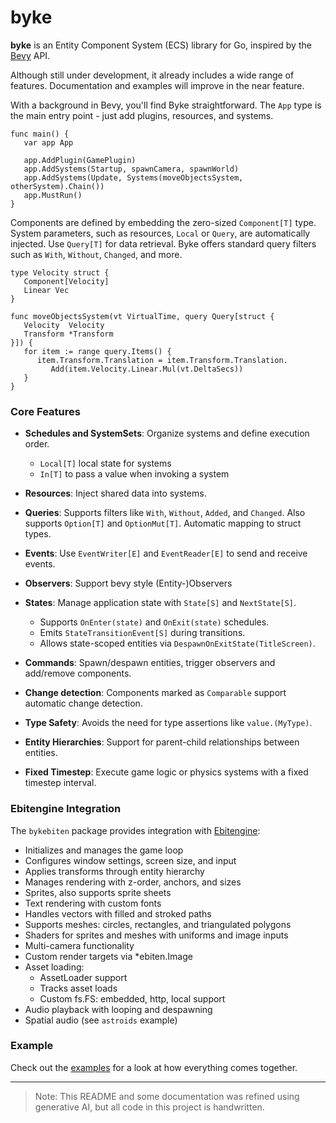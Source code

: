 # byke

**byke** is an Entity Component System (ECS) library for Go, inspired by the [Bevy](https://bevy.org/) API.

   Although still under development, it already includes a wide range of features.
   Documentation and examples will improve in the near feature.

With a background in Bevy, you'll find Byke straightforward.
The `App` type is the main entry point - just add plugins, resources, and systems.

```golang
func main() {
   var app App

   app.AddPlugin(GamePlugin)
   app.AddSystems(Startup, spawnCamera, spawnWorld)
   app.AddSystems(Update, Systems(moveObjectsSystem, otherSystem).Chain())
   app.MustRun()
}
```

Components are defined by embedding the zero-sized `Component[T]` type.
System parameters, such as resources, `Local` or `Query`, are automatically injected.
Use `Query[T]` for data retrieval. Byke offers standard query filters such as `With`, `Without`, `Changed`, and more.

```golang
type Velocity struct {
   Component[Velocity]
   Linear Vec
}

func moveObjectsSystem(vt VirtualTime, query Query[struct {
   Velocity  Velocity
   Transform *Transform
}]) {
   for item := range query.Items() {
      item.Transform.Translation = item.Transform.Translation.
         Add(item.Velocity.Linear.Mul(vt.DeltaSecs))
   }
}
```

### Core Features

* **Schedules and SystemSets**: Organize systems and define execution order.
   * `Local[T]` local state for systems
   * `In[T]` to pass a value when invoking a system
* **Resources**: Inject shared data into systems.
* **Queries**: Supports filters like `With`, `Without`, `Added`, and `Changed`. Also supports `Option[T]` and
  `OptionMut[T]`. Automatic mapping to struct types.
* **Events**: Use `EventWriter[E]` and `EventReader[E]` to send and receive events.
* **Observers**: Support bevy style (Entity-)Observers
* **States**: Manage application state with `State[S]` and `NextState[S]`.

    * Supports `OnEnter(state)` and `OnExit(state)` schedules.
    * Emits `StateTransitionEvent[S]` during transitions.
    * Allows state-scoped entities via `DespawnOnExitState(TitleScreen)`.
* **Commands**: Spawn/despawn entities, trigger observers and add/remove components.
* **Change detection**: Components marked as `Comparable` support automatic change detection.
* **Type Safety**: Avoids the need for type assertions like `value.(MyType)`.
* **Entity Hierarchies**: Support for parent-child relationships between entities.
* **Fixed Timestep**: Execute game logic or physics systems with a fixed timestep interval.


### Ebitengine Integration

The `bykebiten` package provides integration with [Ebitengine](https://ebitengine.org/):
* Initializes and manages the game loop
* Configures window settings, screen size, and input
* Applies transforms through entity hierarchy
* Manages rendering with z-order, anchors, and sizes
* Sprites, also supports sprite sheets
* Text rendering with custom fonts
* Handles vectors with filled and stroked paths
* Supports meshes: circles, rectangles, and triangulated polygons
* Shaders for sprites and meshes with uniforms and image inputs
* Multi-camera functionality
* Custom render targets via *ebiten.Image
* Asset loading:
  * AssetLoader support
  * Tracks asset loads
  * Custom fs.FS: embedded, http, local support
* Audio playback with looping and despawning
* Spatial audio (see `astroids` example)

### Example

Check out the [examples](https://github.com/oliverbestmann/byke/blob/main/bykebiten/examples/) for a
look at how everything comes together.

---

> Note: This README and some documentation was refined using generative AI,
> but all code in this project is handwritten.

